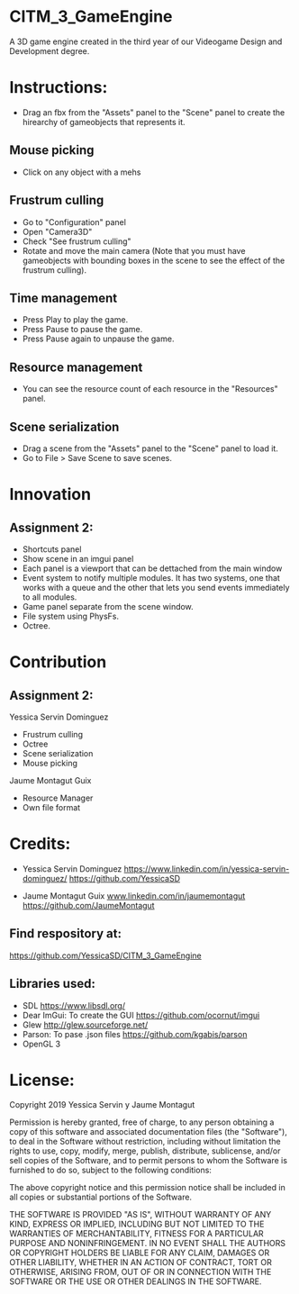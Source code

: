 # CITM_3_GameEngine
A 3D game engine created in the third year of our Videogame Design and Development degree.

# Instructions:

- Drag an fbx from the "Assets" panel to the "Scene" panel to create the hirearchy of gameobjects that represents it.

## Mouse picking
- Click on any object with a mehs

## Frustrum culling
- Go to "Configuration" panel
- Open "Camera3D"
- Check "See frustrum culling"
- Rotate and move the main camera
(Note that you must have gameobjects with bounding boxes in the scene to see the effect of the frustrum culling).

## Time management
- Press Play to play the game.
- Press Pause to pause the game.
- Press Pause again to unpause the game.

## Resource management
- You can see the resource count of each resource in the "Resources" panel.

## Scene serialization
- Drag a scene from the "Assets" panel to the "Scene" panel to load it.
- Go to File > Save Scene to save scenes.

# Innovation

## Assignment 2:
- Shortcuts panel
- Show scene in an imgui panel
- Each panel is a viewport that can be dettached from the main window
- Event system to notify multiple modules. It has two systems, one that works with a queue and the other that lets you send events immediately to all modules.
- Game panel separate from the scene window.
- File system using PhysFs.
- Octree.

# Contribution

## Assignment 2:
Yessica Servin Dominguez
- Frustrum culling
- Octree
- Scene serialization
- Mouse picking

Jaume Montagut Guix
- Resource Manager
- Own file format

# Credits:

- Yessica Servin Dominguez
https://www.linkedin.com/in/yessica-servin-dominguez/
https://github.com/YessicaSD

- Jaume Montagut Guix
www.linkedin.com/in/jaumemontagut
https://github.com/JaumeMontagut

## Find respository at:
https://github.com/YessicaSD/CITM_3_GameEngine

## Libraries used:
- SDL
https://www.libsdl.org/
- Dear ImGui: To create the GUI
https://github.com/ocornut/imgui
- Glew
http://glew.sourceforge.net/
- Parson: To pase .json files
https://github.com/kgabis/parson
- OpenGL 3

# License:

Copyright 2019 Yessica Servin y Jaume Montagut

Permission is hereby granted, free of charge, to any person obtaining a copy of this software and associated documentation files (the "Software"), to deal in the Software without restriction, including without limitation the rights to use, copy, modify, merge, publish, distribute, sublicense, and/or sell copies of the Software, and to permit persons to whom the Software is furnished to do so, subject to the following conditions:

The above copyright notice and this permission notice shall be included in all copies or substantial portions of the Software.

THE SOFTWARE IS PROVIDED "AS IS", WITHOUT WARRANTY OF ANY KIND, EXPRESS OR IMPLIED, INCLUDING BUT NOT LIMITED TO THE WARRANTIES OF MERCHANTABILITY, FITNESS FOR A PARTICULAR PURPOSE AND NONINFRINGEMENT. IN NO EVENT SHALL THE AUTHORS OR COPYRIGHT HOLDERS BE LIABLE FOR ANY CLAIM, DAMAGES OR OTHER LIABILITY, WHETHER IN AN ACTION OF CONTRACT, TORT OR OTHERWISE, ARISING FROM, OUT OF OR IN CONNECTION WITH THE SOFTWARE OR THE USE OR OTHER DEALINGS IN THE SOFTWARE.